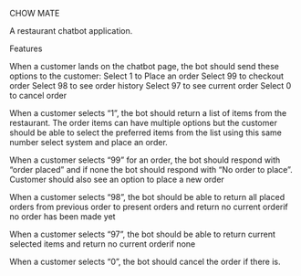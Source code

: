 CHOW MATE 

A restaurant chatbot application.

Features


When a customer lands on the chatbot page, the bot should send these options to the customer: Select 1 to Place an order Select 99 to checkout order Select 98 to see order history Select 97 to see current order Select 0 to cancel order


When a customer selects “1”, the bot should return a list of items from the restaurant. The order items can have multiple options but the customer should be able to select the preferred items from the list using this same number select system and place an order.


When a customer selects “99” for an order, the bot should respond with “order placed” and if none the bot should respond with “No order to place”. Customer should also see an option to place a new order


When a customer selects “98”, the bot should be able to return all placed orders from previous order to present orders and return no current orderif no order has been made yet


When a customer selects “97”, the bot should be able to return current selected items and return no current orderif none


When a customer selects “0”, the bot should cancel the order if there is.